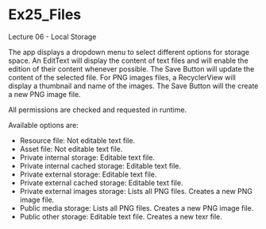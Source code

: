 # Ex25_Files

Lecture 06 - Local Storage

The app displays a dropdown menu to select different options for storage space.
An EditText will display the content of text files and will enable the edition of their content whenever possible.
The Save Button will update the content of the selected file.
For PNG images files, a RecyclerView will display a thumbnail and name of the images.
The Save Button will the create a new PNG image file.

All permissions are checked and requested in runtime.

Available options are:
- Resource file: Not editable text file.
- Asset file: Not editable text file.
- Private internal storage: Editable text file.
- Private internal cached storage: Editable text file.
- Private external storage: Editable text file.
- Private external cached storage: Editable text file.
- Private external images storage: Lists all PNG files. Creates a new PNG image file.
- Public media storage:  Lists all PNG files. Creates a new PNG image file.
- Public other storage: Editable text file. Creates a new texr file. 